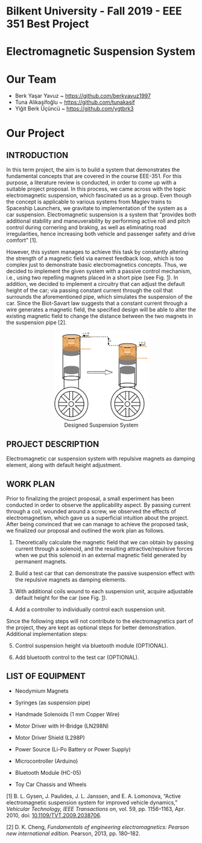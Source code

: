 # Bilkent University - Fall 2019 - EEE 351 Best Project
# Electromagnetic Suspension System

# Our Team 
* Berk Yaşar Yavuz ~ https://github.com/berkyavuz1997
* Tuna Alikaşifoğlu ~ https://github.com/tunakasif
* Yiğit Berk Üçüncü ~ https://github.com/ygtbrk3

# Our Project
## INTRODUCTION

In this term project, the aim is to build a system that demonstrates the
fundamental concepts that are covered in the course EEE-351. For this
purpose, a literature review is conducted, in order to come up with a
suitable project proposal. In this process, we came across with the
topic electromagnetic suspension, which fascinated us as a group. Even
though the concept is applicable to various systems from Maglev trains
to Spaceship Launchers, we gravitate to implementation of the system as
a car suspension. Electromagnetic suspension is a system that "provides
both additional stability and maneuverability by performing active roll
and pitch control during cornering and braking, as well as eliminating
road irregularities, hence increasing both vehicle and passenger safety
and drive comfort" <span class="citation" data-cites="active_suspension">[1]</span>.

However, this system manages to achieve this task by constantly altering
the strength of a magnetic field via earnest feedback loop, which is too
complex just to demonstrate basic electromagnetics concepts. Thus, we
decided to implement the given system with a passive control mechanism,
i.e., using two repelling magnets placed in a short pipe (see
Fig. <a href="#fig:suspension" data-reference-type="ref" data-reference="fig:suspension">1</a>). In addition, we decided to implement a
circuitry that can adjust the default height of the car; via passing
constant current through the coil that surrounds the aforementioned
pipe, which simulates the suspension of the car. Since the Biot-Savart
law suggests that a constant current through a wire generates a magnetic
field, the specified design will be able to alter the existing magnetic
field to change the distance between the two magnets in the suspension
pipe <span class="citation" data-cites="emt_textbook">[2]</span>.

<figure>
<center>
<img src="proposal/images/suspension.jpeg" alt="Designed Suspension System" id="fig:suspension" width="250" /><figcaption>Designed Suspension System<span label="fig:suspension"></span></figcaption>
</center>
</figure>

## PROJECT DESCRIPTION

Electromagnetic car suspension system with repulsive magnets as damping
element, along with default height adjustment.

## WORK PLAN

Prior to finalizing the project proposal, a small experiment has been
conducted in order to observe the applicability aspect. By passing
current through a coil, wounded around a screw, we observed the effects
of electromagnetism, which gave us a superficial intuition about the
project. After being convinced that we can manage to achieve the
proposed task, we finalized our proposal and outlined the work plan as
follows.

1.  Theoretically calculate the magnetic field that we can obtain by
    passing current through a solenoid, and the resulting
    attractive/repulsive forces when we put this solenoid in an external
    magnetic field generated by permanent magnets.

2.  Build a test car that can demonstrate the passive suspension effect
    with the repulsive magnets as damping elements.

3.  With additional coils wound to each suspension unit, acquire
    adjustable default height for the car (see
    Fig. <a href="#fig:suspension" data-reference-type="ref" data-reference="fig:suspension">1</a>).

4.  Add a controller to individually control each suspension unit.

Since the following steps will not contribute to the electromagnetics
part of the project, they are kept as optional steps for better
demonstration. Additional implementation steps:

5.  Control suspension height via bluetooth module (OPTIONAL).

6.  Add bluetooth control to the test car (OPTIONAL).

## LIST OF EQUIPMENT

-   Neodymium Magnets

-   Syringes (as suspension pipe)

-   Handmade Solenoids (1 mm Copper Wire)

-   Motor Driver with H-Bridge (LN298N)

-   Motor Driver Shield (L298P)

-   Power Source (Li-Po Battery or Power Supply)

-   Microcontroller (Arduino)

-   Bluetooth Module (HC-05)

-   Toy Car Chassis and Wheels

<div id="refs" class="references" role="doc-bibliography">
<div id="ref-active_suspension">
<p>[1] B. L. Gysen, J. Paulides, J. L. Janssen, and E. A. Lomonova, “Active electromagnetic suspension system for improved vehicle dynamics,” <em>Vehicular Technology, IEEE Transactions on</em>, vol. 59, pp. 1156–1163, Apr. 2010, doi: <a href="https://doi.org/10.1109/TVT.2009.2038706">10.1109/TVT.2009.2038706</a>.</p>
</div>
<div id="ref-emt_textbook">
<p>[2] D. K. Cheng, <em>Fundamentals of engineering electromagnetics: Pearson new international edition</em>. Pearson, 2013, pp. 180–182.</p>
</div>
</div>
